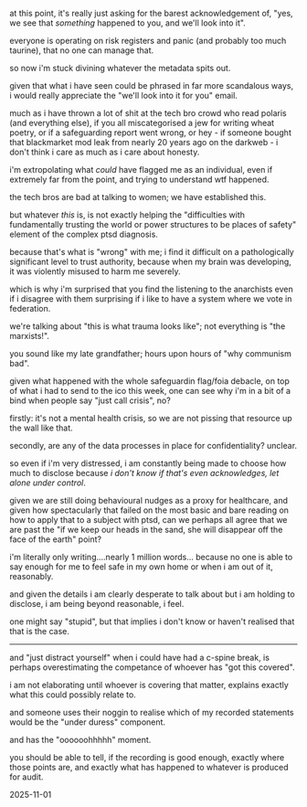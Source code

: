 at this point, it's really just asking for the barest acknowledgement of, "yes, we see that *something* happened to you, and we'll look into it".  

everyone is operating on risk registers and panic (and probably too much taurine), that no one can manage that.  

so now i'm stuck divining whatever the metadata spits out.  

given that what i have seen could be phrased in far more scandalous ways, i would really appreciate the "we'll look into it for you" email.  

much as i have thrown a lot of shit at the tech bro crowd who read polaris (and everything else), if you all miscategorised a jew for writing wheat poetry, or if a safeguarding report went wrong, or hey - if someone bought that blackmarket mod leak from nearly 20 years ago on the darkweb - i don't think i care as much as i care about honesty.  

i'm extropolating what *could* have flagged me as an individual, even if extremely far from the point, and trying to understand wtf happened.  

the tech bros are bad at talking to women; we have established this.  

but whatever *this* is, is not exactly helping the "difficulties with fundamentally trusting the world or power structures to be places of safety" element of the complex ptsd diagnosis.  

because that's what is "wrong" with me; i find it difficult on a pathologically significant level to trust authority, because when my brain was developing, it was violently misused to harm me severely.  

which is why i'm surprised that you find the listening to the anarchists even if i disagree with them surprising if i like to have a system where we vote in federation.  

we're talking about "this is what trauma looks like"; not everything is "the marxists!".  

you sound like my late grandfather; hours upon hours of "why communism bad".  
<!--the man learned basic arabic because he thought the bbc wasn't reading it angrily enough to him. and you wonder why i'm asking, "are you sure you're not slightly prejudging the intent"? the man also had a very long explanation about why tony blair was the start of the rise of fascism, and i still can't piece all of the steps together to make it "work". i know about what elders + tv looks like. it looks like learning mandarin so you can argue with the red book when THERE WERE ENGLISH TRANSLATIONS WHEREVER THEY SOLD THE SAME BOOK, SIR. tbf I think one of the kids got him that just for the lols. this is why it looks silly to millenials and downwards; we are just seeing all our grandparents argue with the bbc, but now it's in government office. generational thing, perhaps. yes, sadly that makes you over 21, probably. welcome to the golden years, where you can eat ice cream at 3am *just because*.-->
given what happened with the whole safeguardin flag/foia debacle, on top of what i had to send to the ico this week, one can see why i'm in a bit of a bind when people say "just call crisis", no?  

firstly: it's not a mental health crisis, so we are not pissing that resource up the wall like that.  

secondly, are any of the data processes in place for confidentiality? unclear.  

so even if i'm very distressed, i am constantly being made to choose how much to disclose because *i don't know if that's even acknowledges, let alone under control*.  

given we are still doing behavioural nudges as a proxy for healthcare, and given how spectacularly that failed on the most basic and bare reading on how to apply that to a subject with ptsd, can we perhaps all agree that we are past the "if we keep our heads in the sand, she will disappear off the face of the earth" point?  

i'm literally only writing....nearly 1 million words... because no one is able to say enough for me to feel safe in my own home or when i am out of it, reasonably.  

and given the details i am clearly desperate to talk about but i am holding to disclose, i am being beyond reasonable, i feel.  

one might say "stupid", but that implies i don't know or haven't realised that that is the case.  

---

and "just distract yourself" when i could have had a c-spine break, is perhaps overestimating the competance of whoever has "got this covered".  

i am not elaborating until whoever is covering that matter, explains exactly what this could possibly relate to.  

and someone uses their noggin to realise which of my recorded statements would be the "under duress" component.  

and has the "oooooohhhhh" moment.  

you should be able to tell, if the recording is good enough, exactly where those points are, and exactly what has happened to whatever is produced for audit.  

2025-11-01
